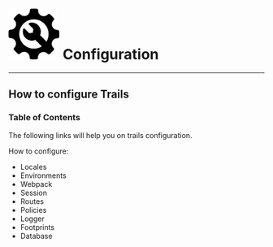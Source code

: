 # <img src="/assets/img/icons/wrench.svg" alt="Configuration" width="100" height="100" /> Configuration
---
## How to configure Trails

### Table of Contents

The following links will help you on trails configuration.

How to configure:
* Locales
* Environments
* Webpack
* Session
* Routes
* Policies
* Logger
* Footprints
* Database
